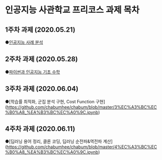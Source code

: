 # 인공지능 사관학교 프리코스 과제 목차

## 1주차 과제 (2020.05.21)
●[인공지능 사례 분석](https://github.com/chabumhee/chabum/blob/master/1%EC%A3%BC%EC%B0%A8%EA%B3%BC%EC%A0%9C.ipynb)

## 2주차 과제 (2020.05.28)
●[파이썬과 인공지능 기초 수학](https://github.com/chabumhee/chabum/blob/master/2%EC%A3%BC%EC%B0%A8%EA%B3%BC%EC%A0%9C.ipynb)

## 3주차 과제 (2020.06.04)
●[학습률 최적화, 군집 분석 구현, Cost Function 구현]
(https://github.com/chabumhee/chabum/blob/master/3%EC%A3%BC%EC%B0%A8_%EA%B3%BC%EC%A0%9C.ipynb)

## 4주차 과제 (2020.06.11)
●[딥러닝 용어 정리, 클론 코딩, 딥러닝 순전파&역전파 계산]
(https://github.com/chabumhee/chabum/blob/master/4%EC%A3%BC%EC%B0%A8_%EA%B3%BC%EC%A0%9C.ipynb)

